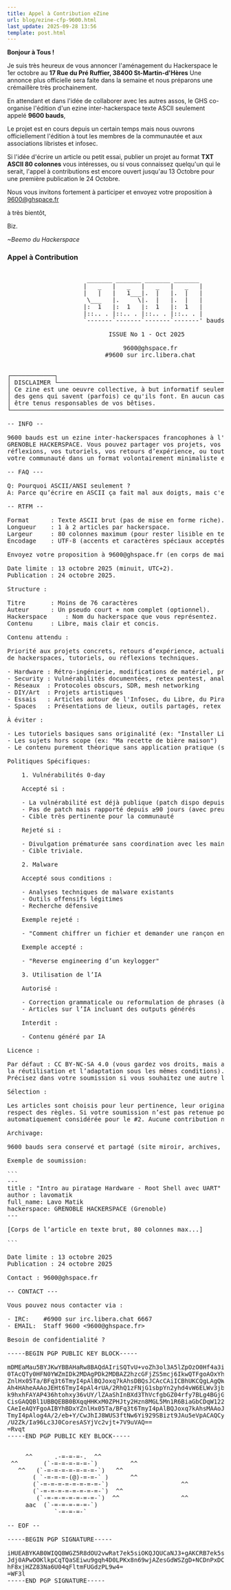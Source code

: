 ```yaml
---
title: Appel à Contribution eZine
url: blog/ezine-cfp-9600.html
last_update: 2025-09-28 13:56
template: post.html
---
```


**Bonjour à Tous !**

Je suis très heureux de vous annoncer l'aménagement du Hackerspace le 1er octobre 
au **17 Rue du Pré Ruffier, 38400 St-Martin-d'Hères** Une annonce plus officielle sera faite dans la semaine 
et nous préparons une crémaillère très prochainement. 

En attendant et dans l'idée de collaborer avec les autres assos, le GHS co-organise 
l'édition d'un ezine inter-hackerspace texte ASCII seulement appelé **9600 bauds**, 

Le projet est en cours depuis un certain temps mais nous ouvrons officiellement 
l'édition à tout les membres de la communautée et aux associations libristes et infosec.
 
Si l'idée d'écrire un article ou petit essai, publier un projet au format **TXT ASCII 80 
colonnes** vous intéresses, ou si vous connaissez quelqu'un qui le serait, l'appel 
à contributions est encore ouvert jusqu'au 13 Octobre pour une première publication le 24 Octobre.  

Nous vous invitons fortement à participer et envoyez votre proposition à [9600@ghspace.fr](mailto:9600@ghspace.fr)

à très bientôt,

Biz.

*~Beemo du Hackerspace*

### Appel à Contribution

<pre>

                      _______ _______ _______ _______ 
                     |   _   |   _   |   _   |   _   | 
                     |   |   |   1___|.  |   |.  |   |
                      \___   |.     \|.  |   |.  |   |
                     |:  1   |:  1   |:  1   |:  1   |
                     |::.. . |::.. . |::.. . |::.. . |
                     `-------`-------`-------`-------' bauds

                            ISSUE No 1 - Oct 2025

                                9600@ghspace.fr
                           #9600 sur irc.libera.chat


┌────────────┐
│ DISCLAIMER └─────────────────────────────────────────────────────────────────┐
│ Ce zine est une oeuvre collective, à but informatif seulement, écrite par    │
│ des gens qui savent (parfois) ce qu'ils font. En aucun cas ils ne peuvent    │
│ être tenus responsables de vos bêtises.                                      │
└──────────────────────────────────────────────────────────────────────────────┘

-- INFO --

9600 bauds est un ezine inter-hackerspaces francophones à l'initiative de
GRENOBLE HACKERSPACE. Vous pouvez partager vos projets, vos actualités, vos
réflexions, vos tutoriels, vos retours d’expérience, ou tout autre contenu de
votre communauté dans un format volontairement minimaliste et nostalgique

-- FAQ ---

Q: Pourquoi ASCII/ANSI seulement ?
A: Parce qu’écrire en ASCII ça fait mal aux doigts, mais c'est puré classe.

-- RTFM --

Format 		: Texte ASCII brut (pas de mise en forme riche).
Longueur 	: 1 à 2 articles par hackerspace.
Largeur 	: 80 colonnes maximum (pour rester lisible en terminal).
Encodage 	: UTF-8 (accents et caractères spéciaux acceptés sauf émojis).

Envoyez votre proposition à 9600@ghspace.fr (en corps de mail ou en pj.txt)

Date limite : 13 octobre 2025 (minuit, UTC+2).
Publication : 24 octobre 2025.

Structure :

Titre 		: Moins de 76 caractères
Auteur 		: Un pseudo court + nom complet (optionnel).
Hackerspace 	: Nom du hackerspace que vous représentez.
Contenu 	: Libre, mais clair et concis.

Contenu attendu :

Priorité aux projets concrets, retours d’expérience, actualités, présentations 
de hackerspaces, tutoriels, ou réflexions techniques.

- Hardware : Rétro-ingénierie, modifications de matériel, prototypage 
- Security : Vulnérabilités documentées, retex pentest, analyses de firmware
- Réseaux  : Protocoles obscurs, SDR, mesh networking 
- DIY/Art  : Projets artistiques
- Essais   : Articles autour de l'Infosec, du Libre, du Piratage etc..
- Spaces   : Présentations de lieux, outils partagés, retex

À éviter :

- Les tutoriels basiques sans originalité (ex: "Installer Linux sur un PC").
- Les sujets hors scope (ex: "Ma recette de bière maison")
- Le contenu purement théorique sans application pratique (sauf essais)

Politiques Spécifiques:

    1. Vulnérabilités 0-day

    Accepté si :

    - La vulnérabilité est déjà publique (patch dispo depuis ≥7 jours).
    - Pas de patch mais rapporté depuis ≥90 jours (avec preuve de contact).
    - Cible très pertinente pour la communauté

    Rejeté si :

    - Divulgation prématurée sans coordination avec les mainteneurs.
    - Cible triviale.

    2. Malware

    Accepté sous conditions :

    - Analyses techniques de malware existants 
    - Outils offensifs légitimes
    - Recherche défensive

    Exemple rejeté :

    - "Comment chiffrer un fichier et demander une rançon en Monero"
  
    Exemple accepté :    

    - "Reverse engineering d’un keylogger"

    3. Utilisation de l’IA

    Autorisé :

    - Correction grammaticale ou reformulation de phrases (à déclarer)
    - Articles sur l’IA incluant des outputs générés 

    Interdit :

    - Contenu généré par IA

Licence :

Par défaut : CC BY-NC-SA 4.0 (vous gardez vos droits, mais autorisez 
la réutilisation et l’adaptation sous les mêmes conditions).
Précisez dans votre soumission si vous souhaitez une autre licence.

Sélection : 

Les articles sont choisis pour leur pertinence, leur originalité et leur 
respect des règles. Si votre soumission n’est pas retenue pour le #1, elle sera
automatiquement considérée pour le #2. Aucune contribution ne sera perdue.

Archivage: 

9600 bauds sera conservé et partagé (site miroir, archives, etc.).

Exemple de soumission:

```
---
title : "Intro au piratage Hardware - Root Shell avec UART"
author : lavomatik
full_name: Lavo Matik <lavomatik@mail.com>
hackerspace: GRENOBLE HACKERSPACE (Grenoble)
---

[Corps de l’article en texte brut, 80 colonnes max...]

```

Date limite : 13 octobre 2025
Publication : 24 octobre 2025

Contact : 9600@ghspace.fr

-- CONTACT ---

Vous pouvez nous contacter via :

- IRC:    #6900 sur irc.libera.chat 6667
- EMAIL:  Staff 9600 <9600@ghspace.fr>

Besoin de confidentialité ?

-----BEGIN PGP PUBLIC KEY BLOCK-----

mDMEaMau5BYJKwYBBAHaRw8BAQdAIriSQTvU+voZh3ol3A5lZpOzO0Hf4a3ie5dc
0TAcQTy0HFN0YWZmIDk2MDAgPDk2MDBAZ2hzcGFjZS5mcj6IkwQTFgoAOxYhBDxY
ZnlHx05Ta/BFq3t6TmyI4pAlBQJoxq7kAhsDBQsJCAcCAiICBhUKCQgLAgQWAgMB
Ah4HAheAAAoJEHt6TmyI4pAl4rUA/2RhQ1zFNjG1sbpYn2yhd4vW6ELWv3jbHSbv
k9hxhFAYAP436htohxy36vUY/lZAaShInBXd3ThVcfgbGZ04rfy7BLg4BGjGruQS
CisGAQQBl1UBBQEBB0BXqqHHKxM0ZPHJty2Hzn8MGL5Mn1R6BiaGbCDqW122UgMB
CAeIeAQYFgoAIBYhBDxYZnlHx05Ta/BFq3t6TmyI4pAlBQJoxq7kAhsMAAoJEHt6
TmyI4pAlog4A/2/eb+Y/CwJhIJ8WUS3ftNw6Yi929SBizt9JAu5eVpACAQCyu6ku
/U2Zk/Ia96Lc3J0CoresASYjVc2vjt+7V9uVAQ==
=Rvqt
-----END PGP PUBLIC KEY BLOCK-----


     ^^      .-=-=-=-.  ^^
 ^^       (`-=-=-=-=-=-`)         ^^
   ^^   (`-=-=-=-=-=-=-=-`)   ^^                            ^^
       ( `-=-=-=-(@)-=-=-` )      ^^
       (`-=-=-=-=-=-=-=-=-`)                    ^^
       (`-=-=-=-=-=-=-=-=-`)  ^^
        (`-=-=-=-=-=-=-=-`)  ^^                 ^^
     aac  (`-=-=-=-=-=-`)
             `-=-=-=-`

-- EOF --

-----BEGIN PGP SIGNATURE-----

iHUEABYKAB0WIQQ8WGZ5R8dOU2vwRat7ek5siOKQJQUCaNJ3+gAKCRB7ek5siOKQ
Jdj0APwOOKlkpCqTQaSEiwu9gqh4D0LPKx8n69wjAZesGdWSZgD+NCDnPxDCLVC2
hF8xjHZZ83Na6U04qFltmFUGdzPL9w4=
=WF3l
-----END PGP SIGNATURE-----
</pre>
